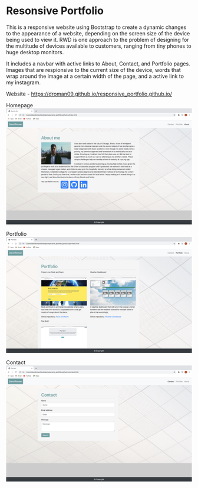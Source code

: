 # Resonsive Portfolio 

This is a responsive website using Bootstrap to create a dynamic changes to the appearance of a website, depending on the screen size of the device being used to view it. RWD is one approach to the problem of designing for the multitude of devices available to customers, ranging from tiny phones to huge desktop monitors.

It includes a navbar with active links to About, Contact, and Portfolio pages. Images that are respionsive to the current size of the device, words that wrap around the image at a certain width of the page, and a active link to my instagram.  

Website - https://droman09.github.io/responsive_portfolio.github.io/

Homepage
![](home.png)

Portfolio
![](portfolio.png)

Contact
![](contact.png)